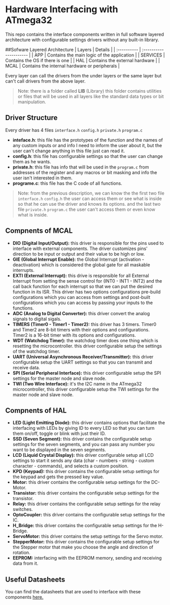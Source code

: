 # Hardware Interfacing with ATmega32
This repo contains the interface components written in full software layered architecture with configurable settings drivers without any built-in library.

##Sofware Layered Architecture
| Layers | Details |
| :---------- | :--------------------- |
| APP | Contains the main logic of the application |
| SERVICES | Contains the OS if there is one |
| HAL | Contains the external hardware |
| MCAL | Contains the internal hardware or peripherals |

Every layer can call the drivers from the under layers or the same layer but can't call drivers from the above layer.
> Note: there is a folder called **LIB** (Library) this folder contains utilities or files that will be used in all layers like the standard data types or bit manipulation.

## Driver Structure
Every driver has 4 files `interface.h` `config.h` `private.h` `program.c`

* **inteface.h**: this file has the prototypes of the function and the names of any custom inputs or and info I need to inform the user about it, but the user can't change anything in this file just can read it.
* **config.h**: this file has configurable settings so that the user can change them as he wants.
* **private.h**: this file has info that will be used in the `program.c` from addresses of the register and any macros or bit masking and info the user isn't interested in them.
* **programe.c**: this file has the C code of all functions.
> Note: from the previous description, we can know the the first two file `interface.h` `config.h` the user can access them or see what is inside so that he can use the driver and knows its options. and the last two file `private.h` `program.c` the user can't access them or even know what is inside.

## Compnents of MCAL
* **DIO (Digital Input/Output):** this driver is responsible for the pins used to interface with external components. The driver customizes pins' direction to be input or output and their value to be high or low.
* **GIE (Global Interrupt Enable):** the Global Interrupt (activation - deactivation) which is considered the global gate for all maskable interrupts.
* **EXTI (External Interrupt):** this drive is responsible for all External Interrupt from setting the sense control for (INT0 - INT1 - INT2) and the call back function for each interrupt so that we can put the desired function in its ISR. This driver has two options configurations pre-build configurations which you can access from settings and post-built configurations which you can access by passing your inputs to the functions.
* **ADC (Analog to Digital Converter):** this driver convert the analog signals to digital sigals.
* **TIMERS (Timer0 - Timer1 - Timer2):** this driver has 3 timers. Timer0 and Timer2 are 8-bit timers with their options and configurations. Timer2 is a 16-bit timer with its options and configurations.
* **WDT (Watchdog Timer):** the watchdog timer does one thing which is resetting the microcontroller. this driver configurable setup the settings of the watchdog timer.
* **UART (Universal Asynchronous Receiver/Transmitter):** this driver configurable setup the UART settings so that you can transmit and receive data.
* **SPI (Serial Peripheral Interface):** this driver configurable setup the SPI settings for the master node and slave node.
* **TWI (Two Wire Interface):** it's the I2C name in the ATmega32 microcontroller, this driver configurable setup the TWI settings for the master node and slave node.

## Compnents of HAL
* **LED (Light Emitting Diode):** this driver contains options that facilitate the interfacing with LEDs by giving ID to every LED so that you can turn them on/off, toggle or blink with just their ID.
* **SSD (Seven Segment):** this driver contains the configurable setup settings for the seven segments, and you can pass any number you want to be displayed in the seven segments.
* **LCD (Liquid Crystal Display):** this driver configurable setup all LCD settings to start it sends any data (char - numbers - string - custom character - commands), and selects a custom position.
* **KPD (Keypad):** this driver contains the configurable setup settings for the keypad and gets the pressed key value.
* **Motor:** this driver contains the configurable setup settings for the DC-Motor.
* **Transistor:** this driver contains the configurable setup settings for the transistor.
* **Relay:** this driver contains the configurable setup settings for the relay switches.
* **OptoCoupler:** this driver contains the configurable setup settings for the IC.
* **H_Bridge:** this driver contains the configurable setup settings for the H-Bridge.
* **ServoMotor:** this driver contains the setup settings for the Servo motor.
* **StepperMotor:** this driver contains the configurable setup settings for the Stepper motor that make you choose the angle and direction of rotation.
* **EEPROM:** interfacing with the EEPROM memory, sending and receiving data from it.

## Useful Datasheets
You can find the datasheets that are used to interface with these components [here.](https://drive.google.com/drive/folders/1FAyY9HWqLeRpX-BFYk_BMwRp1JY0xJO1?usp=sharing)
